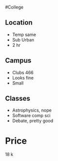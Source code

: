 #College

## Location

- Temp same
- Sub Urban
- 2 hr

## Campus

- Clubs 466
- Looks fine
- Small
## Classes
- Astrophysics, nope
- Software comp sci
- Debate, pretty good

# Price

18 k